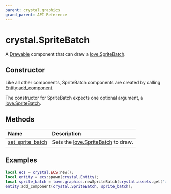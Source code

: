```yaml
---
parent: crystal.graphics
grand_parent: API Reference
---
```


# crystal.SpriteBatch

A [Drawable](drawable) component that can draw a [love.SpriteBatch](https://love2d.org/wiki/SpriteBatch).

## Constructor

Like all other components, SpriteBatch components are created by calling [Entity:add_component](/crystal/api/ecs/entity_add_component).

The constructor for SpriteBatch expects one optional argument, a [love.SpriteBatch](https://love2d.org/wiki/SpriteBatch).

## Methods

| Name                                              | Description                                                               |
| :------------------------------------------------ | :------------------------------------------------------------------------ |
| [set_sprite_batch](sprite_batch_set_sprite_batch) | Sets the [love.SpriteBatch](https://love2d.org/wiki/SpriteBatch) to draw. |

## Examples

```lua
local ecs = crystal.ECS:new();
local entity = ecs:spawn(crystal.Entity);
local sprite_batch = love.graphics.newSpriteBatch(crystal.assets.get("assets/tiles.png"), 200);
entity:add_component(crystal.SpriteBatch, sprite_batch);
```
